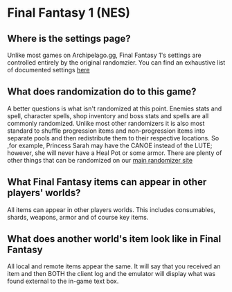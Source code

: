 # Final Fantasy 1 (NES)

## Where is the settings page?
Unlike most games on Archipelago.gg, Final Fantasy 1's settings are controlled entirely by the original randomzier.
You can find an exhaustive list of documented settings [here](https://finalfantasyrandomizer.com/)

## What does randomization do to this game?
A better questions is what isn't randomized at this point. Enemies stats and spell, character spells, shop inventory
and boss stats and spells are all commonly randomized. Unlike most other randomizers it is also most standard to shuffle
progression items and non-progression items into separate pools and then redistribute them to their respective 
locations. So ,for example, Princess Sarah may have the CANOE instead of the LUTE; however, she will never have a Heal 
Pot or some armor. There are plenty of other things that can be randomized on our 
[main randomizer site](https://finalfantasyrandomizer.com/)

## What Final Fantasy items can appear in other players' worlds?
All items can appear in other players worlds. This includes consumables, shards, weapons, armor and of course key items.

## What does another world's item look like in Final Fantasy
All local and remote items appear the same. It will say that you received an item and then BOTH the client log and
the emulator will display what was found external to the in-game text box.
